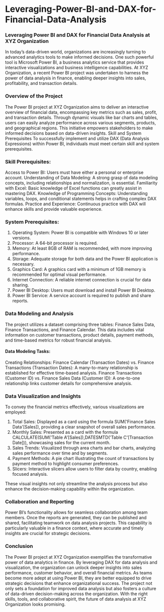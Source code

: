# Leveraging-Power-BI-and-DAX-for-Financial-Data-Analysis

### Leveraging Power BI and DAX for Financial Data Analysis at XYZ Organization
In today’s data-driven world, organizations are increasingly turning to advanced analytics tools to make informed decisions. One such powerful tool is Microsoft Power BI, a business analytics service that provides interactive visualizations and business intelligence capabilities. At XYZ Organization, a recent Power BI project was undertaken to harness the power of data analysis in finance, enabling deeper insights into sales, profitability, and transaction details.

### Overview of the Project

The Power BI project at XYZ Organization aims to deliver an interactive overview of financial data, encompassing key metrics such as sales, profit, and transaction details. Through dynamic visuals like bar charts and tables, users can easily analyze performance across various segments, products, and geographical regions. This initiative empowers stakeholders to make informed decisions based on data-driven insights.
Skill and System Prerequisites
To successfully implement and utilize DAX (Data Analysis Expressions) within Power BI, individuals must meet certain skill and system prerequisites.

### Skill Prerequisites:

Access to Power BI: Users must have either a personal or enterprise account.
Understanding of Data Modeling: A strong grasp of data modeling concepts, including relationships and normalization, is essential.
Familiarity with Excel: Basic knowledge of Excel functions can greatly assist in mastering DAX.
Knowledge of Programming Concepts: Understanding variables, loops, and conditional statements helps in crafting complex DAX formulas.
Practice and Experience: Continuous practice with DAX will enhance skills and provide valuable experience.

### System Prerequisites:

1. Operating System: Power BI is compatible with Windows 10 or later versions.
2. Processor: A 64-bit processor is required.
3. Memory: At least 8GB of RAM is recommended, with more improving performance.
4. Storage: Adequate storage for both data and the Power BI application is necessary.
5. Graphics Card: A graphics card with a minimum of 1GB memory is recommended for optimal visual performance.
6. Internet Connection: A reliable internet connection is crucial for data sharing.
7. Power BI Desktop: Users must download and install Power BI Desktop.
8. Power BI Service: A service account is required to publish and share reports.

### Data Modeling and Analysis

The project utilizes a dataset comprising three tables: Finance Sales Data, Finance Transactions, and Finance Calendar. This data includes vital information on customer transactions, product details, payment methods, and time-based metrics for robust financial analysis.

#### Data Modeling Tasks:

Creating Relationships:
Finance Calendar (Transaction Dates) vs. Finance Transactions (Transaction Dates): A many-to-many relationship is established for effective time-based analysis.
Finance Transactions (Customer ID) vs. Finance Sales Data (Customer ID): A one-to-one relationship links customer details for comprehensive analysis.

### Data Visualization and Insights

To convey the financial metrics effectively, various visualizations are employed:
1. Total Sales: Displayed as a card using the formula SUM('Finance Sales Data'[Sales]), providing a clear snapshot of overall sales performance.
2. Monthly Sales: Presented as a card with the formula CALCULATE(SUM('Table A'[Sales]),DATESMTD('Table C'[Transaction Date])), showcasing sales for the current month.
3. Sales Trends: Visualized through area charts and bar charts, analyzing sales performance over time and by segments.
4. Payment Methods: A pie chart illustrating the count of transactions by payment method to highlight consumer preferences.
5. Slicers: Interactive slicers allow users to filter data by country, enabling focused analysis.

These visual insights not only streamline the analysis process but also enhance the decision-making capability within the organization.

### Collaboration and Reporting

Power BI’s functionality allows for seamless collaboration among team members. Once the reports are generated, they can be published and shared, facilitating teamwork on data analysis projects. This capability is particularly valuable in a finance context, where accurate and timely insights are crucial for strategic decisions.

### Conclusion

The Power BI project at XYZ Organization exemplifies the transformative power of data analytics in finance. By leveraging DAX for data analysis and visualization, the organization can unlock deeper insights into sales performance, customer behavior, and overall financial metrics. As teams become more adept at using Power BI, they are better equipped to drive strategic decisions that enhance organizational success. The project not only sets a foundation for improved data analysis but also fosters a culture of data-driven decision-making across the organization.
With the right skills, tools, and collaborative spirit, the future of data analysis at XYZ Organization looks promising.
